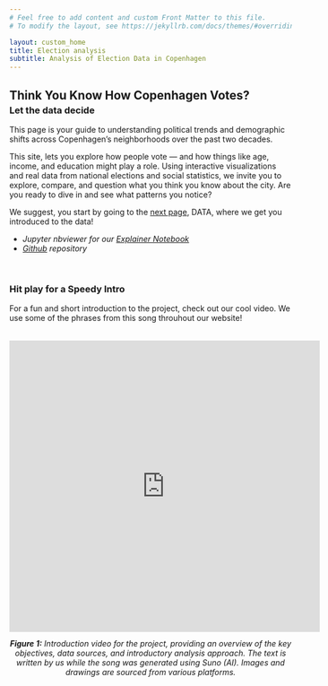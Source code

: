 ```yaml
---
# Feel free to add content and custom Front Matter to this file.
# To modify the layout, see https://jekyllrb.com/docs/themes/#overriding-theme-defaults

layout: custom_home
title: Election analysis  
subtitle: Analysis of Election Data in Copenhagen
---
```


<h2 id="welcome" style="margin-bottom: 0.2em;">Think You Know How Copenhagen Votes?</h2>
<h3 id="welcome" style="margin-top: 0;">Let the data decide</h3>

This page is your guide to understanding political trends and demographic shifts across Copenhagen’s neighborhoods over the past two decades.

This site, lets you explore how people vote — and how things like age, income, and education might play a role. Using interactive visualizations and real data from national elections and social statistics, we invite you to explore, compare, and question what you think you know about the city. 
Are you ready to dive in and see what patterns you notice?

We suggest, you start by going to the [next page](../data#dataset), DATA, where we get you introduced to the data!

* *Jupyter nbviewer for our <a href="https://nbviewer.org/github/johannefranck/SocialData2025_FinalProject/blob/main/Explainer_notebook.ipynb" target="_blank">Explainer Notebook</a>*
* *<a href="https://github.com/johannefranck/SocialData2025_FinalProject/tree/main" target="_blank">Github</a> repository*

<br>

### Hit play for a Speedy Intro

For a fun and short introduction to the project, check out our cool video. We use some of the phrases from this song throuhout our website!
<!-- <iframe width="640" height="360" src="https://www.youtube.com/embed/Li7nbBsR0Qw" frameborder="0" allowfullscreen></iframe> -->
<figure style="text-align: center; margin: 2rem auto; max-width: 900px;">
    <iframe src="https://www.youtube.com/embed/Li7nbBsR0Qw" 
            title="Project Introduction Video" 
            style="display: block; margin: auto; border: none; width: 110%; max-width: 920px;" 
            height="520">
    </iframe>
    <figcaption style="margin-top: 0.75rem; font-style: italic;">
        <strong>Figure 1:</strong> Introduction video for the project, providing an overview of the key objectives, data sources, and introductory analysis approach. The text is written by us while the song was generated using Suno (AI). Images and drawings are sourced from various platforms.
    </figcaption>
</figure>







